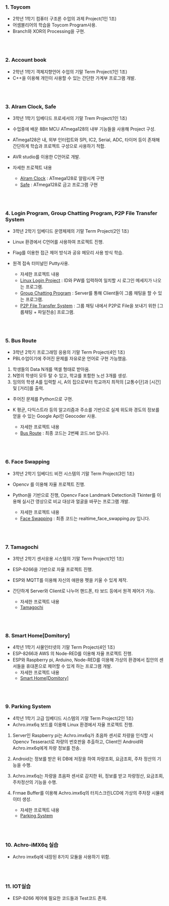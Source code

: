 ### 1. Toycom
- 2학년 1학기 컴퓨터 구조론 수업의 과제 Project(1인 1조)
- 어셈블리어의 학습을 Toycom Program사용.
- Branch와 XOR의 Processing을 구현.

<br><br>

### 2. Account book
- 2학년 1학기 객체지향언어 수업의 기말 Term Project(1인 1조)
- C++을 이용해 개인이 사용할 수 있는 간단한 가계부 프로그램 개발.

<br><br>

### 3. Alram Clock, Safe
- 3학년 1학기 임베디드 프로세서의 기말 Trem Project(1인 1조)
- 수업중에 배운 8Bit MCU ATmega128의 내부 기능들을 사용해 Project 구성.
- ATmega128은 내, 외부 인터럽트와 SPI, IC2, Serial, ADC, 타이머 등이 존재해 간단하게 학습과 프로젝트 구성으로 사용하기 적합.
- AVR studio를 이용한 C언어로 개발.

- 자세한 프로젝트 내용
    - [Alram Clock](https://github.com/sangwoo24/Main-Project-in-KPU/tree/master/Alram%20Clock) : ATmega128로 알람시계 구현
    - [Safe](https://github.com/sangwoo24/Main-Project-in-KPU/tree/master/Safe) : ATmega128로 금고 프로그램 구현

<br><br>

### 4. Login Program, Group Chatting Program, P2P File Transfer System

- 3학년 2학기 임베디드 운영체제의 기말 Term Project(2인 1조)
- Linux 환경에서 C언어를 사용하여 프로젝트 진행.
- Flag를 이용한 접근 제어 방식과 공유 메모리 사용 방식 학습.
- 원격 접속 터미널인 Putty사용.

    - 자세한 프로젝트 내용
    - [Linux Login Project](https://github.com/sangwoo24/Main-Project-in-KPU/tree/master/Linux_Login%20Program) : ID와 PW를 입력하여 일치할 시 로그인 메세지가 나오는 프로그램.
    - [Group Chatting Program](https://github.com/sangwoo24/Main-Project-in-KPU/tree/master/GroupChatting%20in%20Linux%2CC%2CSocket) : Server를 통해 Client들이 그룹 채팅을 할 수 있는 프로그램.
    - [P2P File Transfer System](https://github.com/sangwoo24/Main-Project-in-KPU/tree/master/P2P_File_Transfer%20in%20Linux%2CC%2CSocket) : 그룹 채팅 내에서 P2P로 File을 보내기 위한 [그룹채팅 + 파일전송]
    프로그램.

<br><br>

### 5. Bus Route
- 3학년 2학기 프로그래밍 응용의 기말 Term Project(4인 1조)
- PBL수업이기에 주어진 문제를 자유로운 언어로 구현 가능했음.
1. 학생들의 Data N개를 엑셀 형태로 받아옴.
2. N명의 학생이 모두 탈 수 있고, 학교를 포함한 노선 3개를 생성.
3. 임의의 학생 A를 입력할 시, A의 집으로부터 학교까지 최적의 [교통수단]과 [시간] 및 [거리]를 출력.
- 주어진 문제를 Python으로 구현.
- K 평균, 다익스트라 등의 알고리즘과 주소를 기반으로 실제 위도와 경도의 정보를 얻을 수 있는 Google Api인 Geocoder 사용.
    
    - 자세한 프로젝트 내용
    - [Bus Route](https://github.com/sangwoo24/Main-Project-in-KPU/tree/master/Bus%20route) : 최종 코드는 2번째 코드.txt 입니다.

<br><br>

### 6. Face Swapping
- 3학년 2학기 임베디드 비전 시스템의 기말 Term Project(3인 1조)
- Opencv 를 이용해 자율 프로젝트 진행.
- Python을 기반으로 진행, Opencv Face Landmark Detection과 Tkinter를 이용해 실시간 영상으로 비교 대상과 얼굴을 바꾸는 프로그램 개발.
    
    - 자세한 프로젝트 내용
    - [Face Swapping](https://github.com/sangwoo24/Main-Project-in-KPU/tree/master/Embedded%20Vision%20System%20-%20Face%20swapping) : 최종 코드는 realtime_face_swapping.py 입니다.

<br><br>

### 7. Tamagochi
- 3학년 2학기 센서응용 시스템의 기말 Term Project(1인 1조)
- ESP-8266을 기반으로 자율 프로젝트 진행.
- ESP와 MQTT를 이용해 자신의 애완용 펫을 키울 수 있게 제작.
- 간단하게 Server와 Client로 나누어 핸드폰, 타 보드 등에서 원격 제어가 가능.

    - 자세한 프로젝트 내용
    - [Tamagochi](https://github.com/sangwoo24/Main-Project-in-KPU/tree/master/Tamagotchi)

<br><br>

### 8. Smart Home[Domitory]
- 4학년 1학기 사물인터넷의 기말 Term Project(4인 1조)
- ESP-8266과 AWS 의 Node-RED를 이용해 자율 프로젝트 진행.
- ESP와 Raspberry pi, Arduino, Node-RED를 이용해 가상의 환경에서 집안의 센서들을 휴대폰으로 제어할 수 있게 하는 프로그램 개발.
    - 자세한 프로젝트 내용
    - [Smart Home[Domitory]](https://github.com/sangwoo24/Main-Project-in-KPU/tree/master/Smart%20Home(Domitory))

<br><br>

### 9. Parking System
- 4학년 1학기 고급 임베디드 시스템의 기말 Term Project(2인 1조)
- Achro.imx6q 보드를 이용해 Linux 환경에서 자율 프로젝트 진행.
1. Server인 Raspberry pi는 Achro.imx6q가 초음파 센서로 차량을 
인식할 시 Opencv Tesseract로 차량의 번호판을 추출하고, Client인 Android와 Achro.imx6q에게 차량 정보를 전송.

2. Android는 정보를 받은 뒤 DB에 저장을 하여 차량조회, 요금조회, 주차 정산의 기능을 수행.
3. Achro.imx6q는 차량을 초음파 센서로 감지한 뒤, 정보를 받고 차량정산, 요금조회, 주차정산의 기능을 수행.
4. Frmae Buffer를 이용해 Achro.imx6q의 터치스크린LCD에 가상의 주차장 시뮬레이터 생성.  

    - 자세한 프로젝트 내용
    - [Parking System](https://github.com/sangwoo24/Main-Project-in-KPU/tree/master/Parking%20System%20Project)

<br><br>

### 10. Achro-iMX6q 실습
- Achro imx6q에 내장된 8가지 모듈을 사용하기 위함.

<br><br>

### 11. IOT실습
- ESP-8266 제어에 필요한 코드들과 Test코드 존재.
